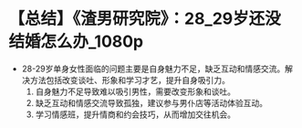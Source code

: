 # 【总结】《渣男研究院》：28_29岁还没结婚怎么办_1080p

-   28-29岁单身女性面临的问题主要是自身魅力不足，缺乏互动和情感交流。解决方法包括改变谈吐、形象和学习才艺，提升自身吸引力。
    1.  自身魅力不足导致难以吸引男性，需要改变形象和谈吐。
    2.  缺乏互动和情感交流导致孤独，建议参与男仆店等活动体验互动。
    3.  学习情感班，提升情商和约会技巧，从而增加交往机会。